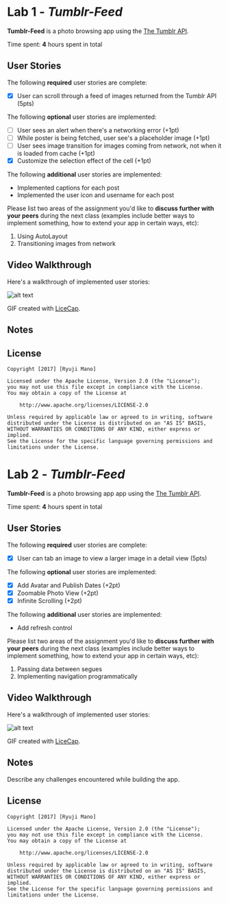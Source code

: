 # Lab 1 - *Tumblr-Feed*

**Tumblr-Feed** is a photo browsing app using the [The Tumblr API](https://www.tumblr.com/docs/en/api/v2#posts).

Time spent: **4** hours spent in total

## User Stories

The following **required** user stories are complete:

- [X] User can scroll through a feed of images returned from the Tumblr API (5pts)

The following **optional** user stories are implemented:

- [ ] User sees an alert when there's a networking error (+1pt)
- [ ] While poster is being fetched, user see's a placeholder image (+1pt)
- [ ] User sees image transition for images coming from network, not when it is loaded from cache (+1pt)
- [X] Customize the selection effect of the cell (+1pt)

The following **additional** user stories are implemented:

- Implemented captions for each post
- Implemented the user icon and username for each post

Please list two areas of the assignment you'd like to **discuss further with your peers** during the next class (examples include better ways to implement something, how to extend your app in certain ways, etc):

1. Using AutoLayout
2. Transitioning images from network

## Video Walkthrough

Here's a walkthrough of implemented user stories:

![alt text](https://github.com/ryujimano/Tumblr-Feed/blob/master/TumblrFeedDemo.gif)

GIF created with [LiceCap](http://www.cockos.com/licecap/).

## Notes


## License

    Copyright [2017] [Ryuji Mano]

    Licensed under the Apache License, Version 2.0 (the "License");
    you may not use this file except in compliance with the License.
    You may obtain a copy of the License at

        http://www.apache.org/licenses/LICENSE-2.0

    Unless required by applicable law or agreed to in writing, software
    distributed under the License is distributed on an "AS IS" BASIS,
    WITHOUT WARRANTIES OR CONDITIONS OF ANY KIND, either express or implied.
    See the License for the specific language governing permissions and
    limitations under the License.

# Lab 2 - *Tumblr-Feed*

**Tumblr-Feed** is a photo browsing app app using the [The Tumblr API](https://www.tumblr.com/docs/en/api/v2#posts).

Time spent: **4** hours spent in total

## User Stories

The following **required** user stories are complete:

- [X] User can tab an image to view a larger image in a detail view (5pts)

The following **optional** user stories are implemented:

- [X] Add Avatar and Publish Dates (+2pt)
- [X] Zoomable Photo View (+2pt)
- [X] Infinite Scrolling (+2pt)

The following **additional** user stories are implemented:

- Add refresh control

Please list two areas of the assignment you'd like to **discuss further with your peers** during the next class (examples include better ways to implement something, how to extend your app in certain ways, etc):

1. Passing data between segues
2. Implementing navigation programmatically

## Video Walkthrough

Here's a walkthrough of implemented user stories:

![alt text](https://github.com/ryujimano/Tumblr-Feed/blob/master/TumblrDemo.gif)

GIF created with [LiceCap](http://www.cockos.com/licecap/).

## Notes

Describe any challenges encountered while building the app.

## License

    Copyright [2017] [Ryuji Mano]

    Licensed under the Apache License, Version 2.0 (the "License");
    you may not use this file except in compliance with the License.
    You may obtain a copy of the License at

        http://www.apache.org/licenses/LICENSE-2.0

    Unless required by applicable law or agreed to in writing, software
    distributed under the License is distributed on an "AS IS" BASIS,
    WITHOUT WARRANTIES OR CONDITIONS OF ANY KIND, either express or implied.
    See the License for the specific language governing permissions and
    limitations under the License.
